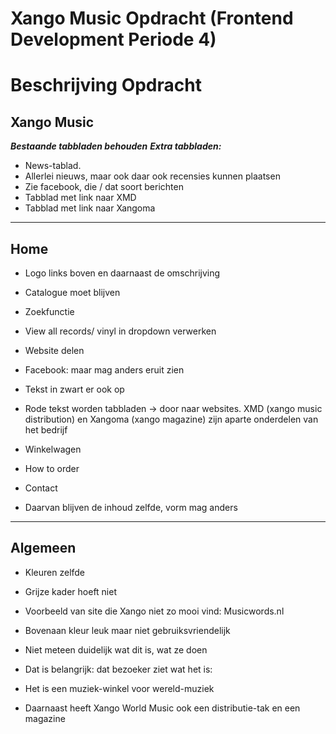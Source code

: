 # Xango Music Opdracht (Frontend Development Periode 4)

# Beschrijving Opdracht

## Xango Music

***Bestaande tabbladen behouden***
***Extra tabbladen:*** 
- News-tablad. 
- Allerlei nieuws, maar ook daar ook recensies kunnen plaatsen 
- Zie facebook, die / dat soort berichten 
- Tabblad met link naar XMD 
- Tabblad met link naar Xangoma 

----
## Home 
- Logo links boven en daarnaast de omschrijving 
- Catalogue moet blijven 
- Zoekfunctie 
- View all records/ vinyl in dropdown verwerken 
- Website delen 

- Facebook: maar mag anders eruit zien 
- Tekst in zwart er ook op 
- Rode tekst worden tabbladen -> door naar websites. XMD (xango music distribution) en Xangoma (xango magazine) zijn aparte onderdelen van het bedrijf 

- Winkelwagen
- How to order
- Contact
- Daarvan blijven de inhoud zelfde, vorm mag anders

----
## Algemeen 
- Kleuren zelfde 
- Grijze kader hoeft niet 

- Voorbeeld van site die Xango niet zo mooi vind: Musicwords.nl 
- Bovenaan kleur leuk maar niet gebruiksvriendelijk 
- Niet meteen duidelijk wat dit is, wat ze doen 
- Dat is belangrijk: dat bezoeker ziet wat het is: 
- Het is een muziek-winkel voor wereld-muziek  
- Daarnaast heeft Xango World Music ook een distributie-tak en een magazine 
